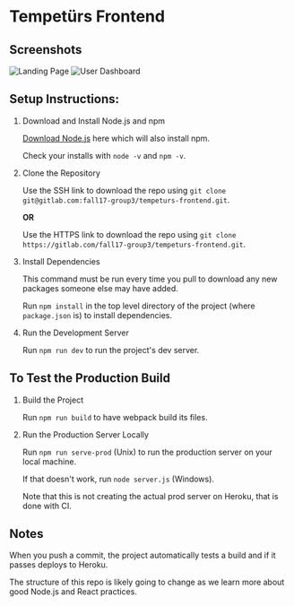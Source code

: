 # Tempetürs Frontend


## Screenshots
![Landing Page](https://preview.ibb.co/jfnFho/Screen_Shot_2018_06_07_at_1_19_49_PM.png)
![User Dashboard](https://preview.ibb.co/d7DXTT/Screen_Shot_2018_06_07_at_1_20_03_PM.png)






## Setup Instructions:

1. Download and Install Node.js and npm

    [Download Node.js](https://nodejs.org/en/download/) here which will also install npm.

    Check your installs with `node -v` and `npm -v`.

2. Clone the Repository

    Use the SSH link to download the repo using `git clone git@gitlab.com:fall17-group3/tempeturs-frontend.git`.

    **OR**

    Use the HTTPS link to download the repo using `git clone https://gitlab.com/fall17-group3/tempeturs-frontend.git`.

3. Install Dependencies

    This command must be run every time you pull to download any new packages someone else may have added.

    Run `npm install` in the top level directory of the project (where `package.json` is) to install dependencies.

5. Run the Development Server


    Run `npm run dev` to run the project's dev server.


## To Test the Production Build

1. Build the Project


    Run `npm run build` to have webpack build its files.

2. Run the Production Server Locally

    Run `npm run serve-prod` (Unix) to run the production server on your local machine.

    If that doesn't work, run `node server.js` (Windows).

    Note that this is not creating the actual prod server on Heroku, that is done with CI.


## Notes

When you push a commit, the project automatically tests a build and if it passes deploys to Heroku.

The structure of this repo is likely going to change as we learn more about good Node.js and React practices.
